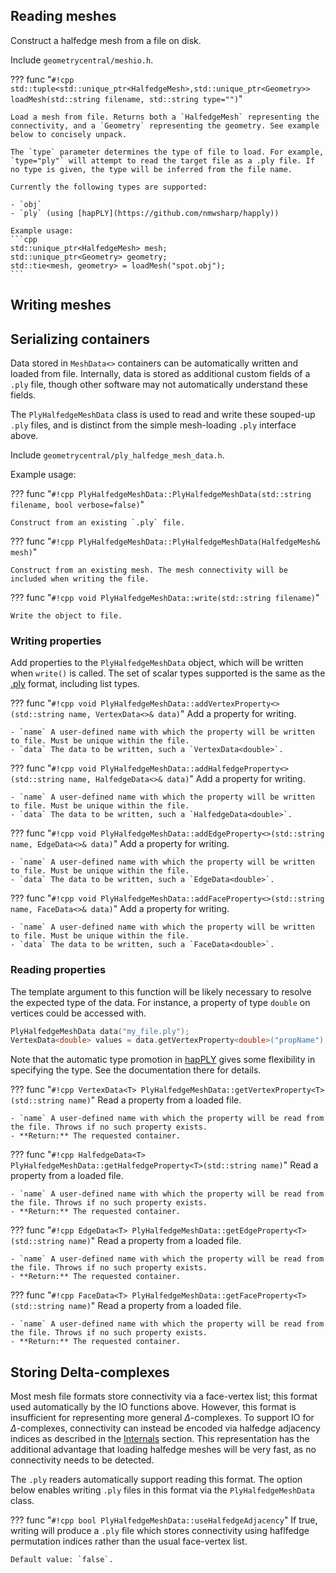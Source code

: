 ## Reading meshes

Construct a halfedge mesh from a file on disk.

Include `geometrycentral/meshio.h`.

??? func "`#!cpp std::tuple<std::unique_ptr<HalfedgeMesh>,std::unique_ptr<Geometry>> loadMesh(std::string filename, std::string type="")`"

    Load a mesh from file. Returns both a `HalfedgeMesh` representing the connectivity, and a `Geometry` representing the geometry. See example below to concisely unpack.

    The `type` parameter determines the type of file to load. For example, `type="ply"` will attempt to read the target file as a .ply file. If no type is given, the type will be inferred from the file name. 

    Currently the following types are supported:
    
    - `obj`
    - `ply` (using [hapPLY](https://github.com/nmwsharp/happly))

    Example usage:
    ```cpp
    std::unique_ptr<HalfedgeMesh> mesh;
    std::unique_ptr<Geometry> geometry;
    std::tie<mesh, geometry> = loadMesh("spot.obj"); 
    ```

## Writing meshes

## Serializing containers 


Data stored in `MeshData<>` containers can be automatically written and loaded from file. Internally, data is stored as additional custom fields of a `.ply` file, though other software may not automatically understand these fields.

The `PlyHalfedgeMeshData` class is used to read and write these souped-up `.ply` files, and is distinct from the simple mesh-loading `.ply` interface above.

Include `geometrycentral/ply_halfedge_mesh_data.h`.

Example usage:


??? func "`#!cpp PlyHalfedgeMeshData::PlyHalfedgeMeshData(std::string filename, bool verbose=false)`"

    Construct from an existing `.ply` file.

??? func "`#!cpp PlyHalfedgeMeshData::PlyHalfedgeMeshData(HalfedgeMesh& mesh)`"

    Construct from an existing mesh. The mesh connectivity will be included when writing the file.

??? func "`#!cpp void PlyHalfedgeMeshData::write(std::string filename)`"

    Write the object to file.

### Writing properties

Add properties to the `PlyHalfedgeMeshData` object, which will be written when `write()` is called. The set of scalar types supported is the same as the [.ply](https://github.com/nmwsharp/happly) format, including list types.


??? func "`#!cpp void PlyHalfedgeMeshData::addVertexProperty<>(std::string name, VertexData<>& data)`"
    Add a property for writing. 

    - `name` A user-defined name with which the property will be written to file. Must be unique within the file.
    - `data` The data to be written, such a `VertexData<double>`.

??? func "`#!cpp void PlyHalfedgeMeshData::addHalfedgeProperty<>(std::string name, HalfedgeData<>& data)`"
    Add a property for writing. 

    - `name` A user-defined name with which the property will be written to file. Must be unique within the file.
    - `data` The data to be written, such a `HalfedgeData<double>`. 

??? func "`#!cpp void PlyHalfedgeMeshData::addEdgeProperty<>(std::string name, EdgeData<>& data)`"
    Add a property for writing. 

    - `name` A user-defined name with which the property will be written to file. Must be unique within the file.
    - `data` The data to be written, such a `EdgeData<double>`.

??? func "`#!cpp void PlyHalfedgeMeshData::addFaceProperty<>(std::string name, FaceData<>& data)`"
    Add a property for writing. 

    - `name` A user-defined name with which the property will be written to file. Must be unique within the file.
    - `data` The data to be written, such a `FaceData<double>`. 

### Reading properties
    
The template argument to this function will be likely necessary to resolve the expected type of the data. For instance, a property of type `double` on vertices could be accessed with.

```cpp
PlyHalfedgeMeshData data("my_file.ply");
VertexData<double> values = data.getVertexProperty<double>("propName");
```

Note that the automatic type promotion in [hapPLY](https://github.com/nmwsharp/happly) gives some flexibility in specifying the type. See the documentation there for details.

??? func "`#!cpp VertexData<T> PlyHalfedgeMeshData::getVertexProperty<T>(std::string name)`"
    Read a property from a loaded file. 

    - `name` A user-defined name with which the property will be read from the file. Throws if no such property exists.
    - **Return:** The requested container.

??? func "`#!cpp HalfedgeData<T> PlyHalfedgeMeshData::getHalfedgeProperty<T>(std::string name)`"
    Read a property from a loaded file. 

    - `name` A user-defined name with which the property will be read from the file. Throws if no such property exists.
    - **Return:** The requested container.

??? func "`#!cpp EdgeData<T> PlyHalfedgeMeshData::getEdgeProperty<T>(std::string name)`"
    Read a property from a loaded file. 

    - `name` A user-defined name with which the property will be read from the file. Throws if no such property exists.
    - **Return:** The requested container.

??? func "`#!cpp FaceData<T> PlyHalfedgeMeshData::getFaceProperty<T>(std::string name)`"
    Read a property from a loaded file. 

    - `name` A user-defined name with which the property will be read from the file. Throws if no such property exists.
    - **Return:** The requested container.



## Storing Delta-complexes

Most mesh file formats store connectivity via a face-vertex list; this format used automatically by the IO functions above. However, this format is insufficient for representing more general $\Delta$-complexes. To support IO for $\Delta$-complexes, connectivity can instead be encoded via halfedge adjacency indices as described in the [Internals](internals.md) section. This representation has the additional advantage that loading halfedge meshes will be very fast, as no connectivity needs to be detected.

The `.ply` readers automatically support reading this format. The option below enables writing `.ply` files in this format via the `PlyHalfedgeMeshData` class.


??? func "`#!cpp bool PlyHalfedgeMeshData::useHalfedgeAdjacency`"
    If true, writing will produce a `.ply` file which stores connectivity using haflfedge permutation indices rather than the usual face-vertex list.

    Default value: `false`.
